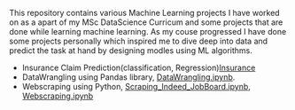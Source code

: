 
This repository contains various Machine Learning projects I have worked on as a apart of my MSc DataScience Curricum and some projects that are done while learning machine learning. As my couse progressed I have done some projects personally which inspired me to dive deep into data and predict the task at hand by designing modles using ML algorithms.

- Insurance Claim Prediction(classification, Regression)[Insurance](https://github.com/Jhansi-27/Projects-Machinelearning-DeepLearning/tree/main/MachineLearning(Python)/Insurance%20Claim%20Prediction)
- DataWrangling using Pandas library, [DataWrangling.ipynb](https://github.com/Jhansi-27/Projects-Machinelearning-DeepLearning/blob/main/MachineLearning(Python)/DataWrangling.ipynb).
- Webscraping using Python, [Scraping_Indeed_JobBoard.ipynb](https://github.com/Jhansi-27/Projects-Machinelearning-DeepLearning/blob/main/MachineLearning(Python)/Scraping_Indeed_JobBoard.ipynb), [Webscraping.ipynb](https://github.com/Jhansi-27/Projects-Machinelearning-DeepLearning/blob/main/MachineLearning(Python)/Webscraping.ipynb)
